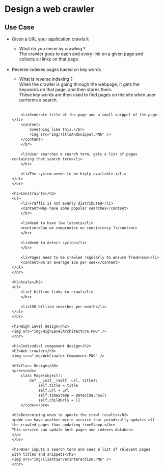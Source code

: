 <h1>Design a web crawler</h1>

<h2>Use Case</h2>
<ul>
<li>Given a URL your application crawls it</li>
<ul>
<li>What do you mean by crawling ?</li>
<content> The crawler goes to each and every link on a given page and collects all links on that page. </content>
</ul>
</br>

<li>Reverse indexes pages based on key words</li>
<ul>
<li> What is reverse indexing ?</li>
<content>
When the crawler is going through the webpage, it gets the keywords on that page, and then stores them.</br>
These key words are then used to find pages on the site when user performs a search.
</content>
</ul>
</br>

        <li>Generate title of the page and a small snippet of the page.</li>
        <content>
            Something like this.</br>
            <img src="img/TitleAndSnippet.PNG" />
        </content>
        </br>

        <li>User searches a search term, gets a list of pages containing that search term</li>
        </br>

        <li>The system needs to be higly available.</li>
    </ul>
    </br>

    <h2>Constraints</h2>
    <ul>
        <li>Traffic is not evenly distributed</li>
        <content>May have some popular searches</content>
        </br>

        <li>Need to have low latency</li>
        <content>Can we compromise on consistency ?</content>
        </br>

        <li>Need to detect cycles</li>
        </br>

        <li>Pages need to be crawled regularly to ensure freshness</li>
        <content>On an average 1ce per week</content>
    </ul>
    </br>

    <h2>Scale</h2>
    <ul>
        <li>1 billion links to crawl</li>
        </br>

        <li>100 billion searches per month</li>
    </ul>
    </br>

    <h2>High Level design</h2>
    <img src="img/HighLevelArchitecture.PNG" />
    </br>

    <h2>Indivudial component design</h2>
    <h3>Web crawler</h3>
    <img src="img/WebCrawler Component.PNG" />

    <h3>Class Design</h3>
    <pre><code>
        class Page(object):
            def __init__(self, url, title):
                self.title = title
                self.url = url
                self.timeStamp = DateTime.now()
                self.childUrls = []
        </code></pre>

    <h2>Determining when to update the crawl results</h2>
    <p>We can have another micro service that perodically updates all the crawled pages thus updating timeStamp.</br>
    This service can update both pages and indexes database.
    </p>
    </br>

    <h2>User inputs a search term and sees a list of relevant pages with titles and snippets</h2>
    <img src="img/ClientServerInteraction.PNG" />
    </br>
